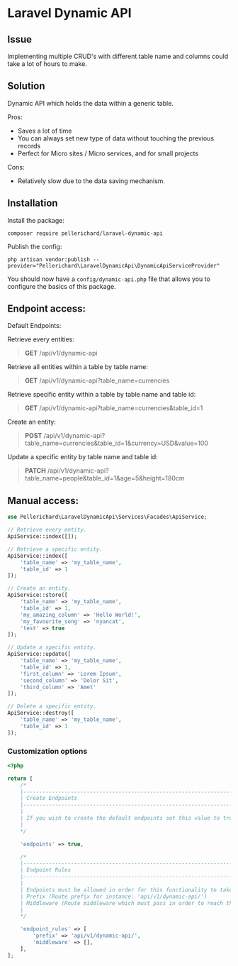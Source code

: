 # **Laravel Dynamic API**


## Issue
Implementing multiple CRUD's with different table name and columns could take a lot of hours to make.

## Solution
Dynamic API which holds the data within a generic table.

Pros:
- Saves a lot of time
- You can always set new type of data without touching the previous records
- Perfect for Micro sites / Micro services, and for small projects

Cons:
- Relatively slow due to the data saving mechanism.

## Installation

Install the package:

`composer require pellerichard/laravel-dynamic-api`

Publish the config:

`php artisan vendor:publish --provider="Pellerichard\LaravelDynamicApi\DynamicApiServiceProvider"`

You should now have a `config/dynamic-api.php` file that allows you to configure the basics of this package.

## Endpoint access:

Default Endpoints:

Retrieve every entities:
> **GET** /api/v1/dynamic-api

Retrieve all entities within a table by table name:
> **GET** /api/v1/dynamic-api?table_name=currencies

Retrieve specific entity within a table by table name and table id:
> **GET** /api/v1/dynamic-api?table_name=currencies&table_id=1

Create an entity:
> **POST** /api/v1/dynamic-api?table_name=currencies&table_id=1&currency=USD&value=100

Update a specific entity by table name and table id:
> **PATCH** /api/v1/dynamic-api?table_name=people&table_id=1&age=5&height=180cm

## Manual access:

```php
use Pellerichard\LaravelDynamicApi\Services\Facades\ApiService;

// Retrieve every entity.
ApiService::index([]);

// Retrieve a specific entity.
ApiService::index([
    'table_name' => 'my_table_name',
    'table_id' => 1
]);

// Create an entity.
ApiService::store([
    'table_name' => 'my_table_name',
    'table_id' => 1,
    'my_amazing_column' => 'Hello World!',
    'my_favourite_song' => 'nyancat',
    'test' => true
]);

// Update a specific entity.
ApiService::update([
    'table_name' => 'my_table_name',
    'table_id' => 1,
    'first_column' => 'Lorem Ipsum',
    'second_column' => 'Dolor Sit',
    'third_column' => 'Amet'
]);

// Delete a specific entity.
ApiService::destroy([
    'table_name' => 'my_table_name',
    'table_id' => 1
]);
```
### Customization options

```php
<?php

return [
    /*
    |--------------------------------------------------------------------------
    | Create Endpoints
    |--------------------------------------------------------------------------
    |
    | If you wish to create the default endpoints set this value to true.
    |
    */

    'endpoints' => true,

    /*
    |--------------------------------------------------------------------------
    | Endpoint Rules
    |--------------------------------------------------------------------------
    |
    | Endpoints must be allowed in order for this functionality to take event.
    | Prefix (Route prefix for instance: 'api/v1/dynamic-api/')
    | Middleware (Route middleware which must pass in order to reach the endpoints, common example: ['api', 'web'])
    |
    */

    'endpoint_rules' => [
        'prefix' => 'api/v1/dynamic-api/',
        'middleware' => [],
    ],
];
```

